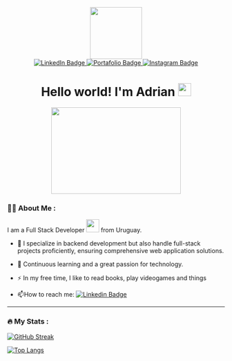 <div id="header" align="center">
  <img src="https://media.giphy.com/media/v1.Y2lkPTc5MGI3NjExamF2MmN2YXcyZHowNGtxdmR5d2JxbTk3emE5b29saWM3NHp3ZTV3NyZlcD12MV9pbnRlcm5hbF9naWZfYnlfaWQmY3Q9cw/jdPMeyv9rn0hZHh8n9/giphy.gif" width="120"/>
  <div id="badges">
    <a href="https://www.linkedin.com/in/adriandelosreyess" target="_blank">
      <img src="https://img.shields.io/badge/LinkedIn-blue?style=for-the-badge&logo=linkedin&logoColor=white" alt="LinkedIn Badge"/>
    </a>
    <a href="https://adriandelosreyes.vercel.app" target="_blank">
      <img src="https://img.shields.io/badge/Portafolio-gray?style=for-the-badge&logo=aboutdotme&logoColor=white" alt="Portafolio Badge"/>
    </a>
    <a href="https://www.instagram.com/adriandelosreyess" target="_blank">
      <img src="https://img.shields.io/badge/Instragram-E4405F?style=for-the-badge&logo=instagram&logoColor=white" alt="Instagram Badge"/>
    </a>
</div>
<img src="https://komarev.com/ghpvc/?username=adrian120401&style=flat-square&color=blue" alt=""/>
<h1>
  Hello world! I'm Adrian
  <img src="https://media.giphy.com/media/hvRJCLFzcasrR4ia7z/giphy.gif" width="30px"/>
</h1>
<div align="center">
  <img src="https://media.giphy.com/media/v1.Y2lkPTc5MGI3NjExenFtcTNlMm1zenUzNHVtMG9rZzM5aDJ5eDRncnFzYW1mcXBkdWlubSZlcD12MV9pbnRlcm5hbF9naWZfYnlfaWQmY3Q9Zw/iIqmM5tTjmpOB9mpbn/giphy.gif" width="300" height="200"/>
</div>
</div>

### :woman_technologist: About Me :

I am a Full Stack Developer <img src="https://media.giphy.com/media/WUlplcMpOCEmTGBtBW/giphy.gif" width="30"> from Uruguay.

- :telescope: I specialize in backend development but also handle full-stack projects proficiently, ensuring comprehensive web application solutions.

- :seedling: Continuous learning and a great passion for technology.

- :zap: In my free time, I like to read books, play videogames and things

- :mailbox:How to reach me: [![Linkedin Badge](https://img.shields.io/badge/-adriandelosreyess-blue?style=flat&logo=Linkedin&logoColor=white)](https://www.linkedin.com/in/adriandelosreyess/)

--- 

### :fire: My Stats : 
[![GitHub Streak](http://github-readme-streak-stats.herokuapp.com?user=adrian120401&theme=react&hide_border=true)](https://git.io/streak-stats)

[![Top Langs](https://github-readme-stats.vercel.app/api/top-langs/?username=adrian120401&layout=compact&theme=react)](https://github.com/anuraghazra/github-readme-stats)

